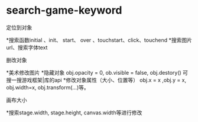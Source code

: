 # search-game-keyword

定位到对象

 *搜索函数initial 、init、 start、 over 、touchstart、click、touchend
 *搜索图片url、搜索字体text

删改对象

  *美术修改图片
  *隐藏对象    obj.opacity = 0, ob.visible = false, obj.destory() 可搜一搜游戏框架|库的api
  *修改对象属性（大小、位置等）    obj.x = x ,obj.y = x, obj.width=x, obj.transform(...)等。

 画布大小

  *搜索stage.width, stage.height, canvas.width等进行修改
